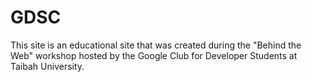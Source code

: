 # GDSC
This site is an educational site that was created during the "Behind the Web" workshop hosted by the Google Club for Developer Students at Taibah University.
